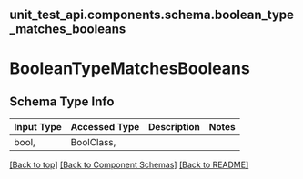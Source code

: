 <a name="top"></a>
## unit_test_api.components.schema.boolean_type_matches_booleans
# BooleanTypeMatchesBooleans

## Schema Type Info
Input Type | Accessed Type | Description | Notes
------------ | ------------- | ------------- | -------------
bool,  | BoolClass,  |  |

[[Back to top]](#top) [[Back to Component Schemas]](../../../README.md#Component-Schemas) [[Back to README]](../../../README.md)
